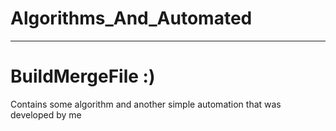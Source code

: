 # Algorithms_And_Automated
<hr/>

#  BuildMergeFile :)

Contains some algorithm and another simple automation that was developed by me

